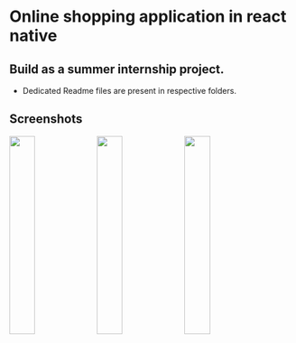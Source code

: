 # Online shopping application in react native

## Build as a summer internship project.

- Dedicated Readme files are present in respective folders.

## Screenshots

  <img src="https://github.com/user-attachments/assets/b6328835-3884-4316-83d4-c91f4480d51d" width="30%"/>
  <img src="https://github.com/user-attachments/assets/57a28aae-e02d-4e03-b216-d029d41ee81b" width="30%"/>
  <img src="https://github.com/user-attachments/assets/1d3eca1d-2266-412d-ba01-0d42b27ff139" width="30%"/>

